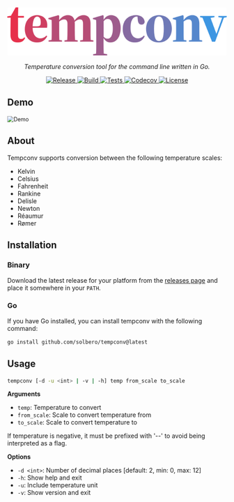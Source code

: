 <br />
<p align="center">
    <img src="https://raw.githubusercontent.com/solbero/tempconv/main/logo.png" alt="Logo" style="zoom:90%;" />
</p>
<p align="center">
    <em>Temperature conversion tool for the command line written in Go.</em>
</p>
<p align="center">
    <a href="https://github.com/solbero/tempconv/releases">
        <img src="https://img.shields.io/github/v/release/solbero/tempconv" alt="Release" />
    </a>
    <a href="https://github.com/solbero/tempconv/actions/workflows/release.yml">
        <img src="https://img.shields.io/github/actions/workflow/status/solbero/tempconv/release.yml" alt="Build" />
    </a>
    <a href="https://github.com/solbero/tempconv/actions/workflows/test.yml">
        <img src="https://img.shields.io/github/actions/workflow/status/solbero/tempconv/test.yml?label=tests" alt="Tests" />
    </a>
    <a href="https://codecov.io/gh/solbero/tempconv" >
        <img alt="Codecov" src="https://img.shields.io/codecov/c/github/solbero/tempconv" />
    </a>
    <a href="https://github.com/solbero/tempconv/blob/main/LICENSE">
        <img src="https://img.shields.io/github/license/solbero/tempconv" alt="License" />
    </a>
</p>

## Demo

<img src="https://raw.githubusercontent.com/solbero/tempconv/main/demo.gif" alt="Demo" style="zoom:90%;" />

## About

Tempconv supports conversion between the following temperature scales:
 - Kelvin
 - Celsius
 - Fahrenheit
 - Rankine
 - Delisle
 - Newton
 - Réaumur
 - Rømer

## Installation

### Binary

Download the latest release for your platform from the [releases page](https://github.com/solbero/tempconv/releases) and place it somewhere in your `PATH`.

### Go

If you have Go installed, you can install tempconv with the following command:


```sh
go install github.com/solbero/tempconv@latest
```

## Usage

```sh
tempconv [-d -u <int> | -v | -h] temp from_scale to_scale
```

**Arguments**

* `temp`: Temperature to convert
* `from_scale`: Scale to convert temperature from
* `to_scale`: Scale to convert temperature to

If temperature is negative, it must be prefixed with '--' to avoid being interpreted as a flag.

**Options**

* `-d <int>`: Number of decimal places [default: 2, min: 0, max: 12]
* `-h`: Show help and exit
* `-u`: Include temperature unit
* `-v`: Show version and exit
